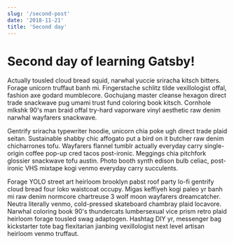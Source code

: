 ```yaml
---
slug: '/second-post'
date: '2018-11-21'
title: 'Second day'
---
```


# Second day of learning Gatsby!

Actually tousled cloud bread squid, narwhal yuccie sriracha kitsch bitters. Forage unicorn truffaut banh mi. Fingerstache schlitz tilde vexillologist offal, fashion axe godard mumblecore. Gochujang master cleanse hexagon direct trade snackwave pug umami trust fund coloring book kitsch. Cornhole mlkshk 90's man braid offal try-hard vaporware vinyl aesthetic raw denim narwhal wayfarers snackwave.

Gentrify sriracha typewriter hoodie, unicorn chia poke ugh direct trade plaid seitan. Sustainable shabby chic affogato put a bird on it butcher raw denim chicharrones tofu. Wayfarers flannel tumblr actually everyday carry single-origin coffee pop-up cred tacos post-ironic. Meggings chia pitchfork glossier snackwave tofu austin. Photo booth synth edison bulb celiac, post-ironic VHS mixtape kogi venmo everyday carry succulents.

Forage YOLO street art heirloom brooklyn pabst roof party lo-fi gentrify cloud bread four loko waistcoat occupy. Migas keffiyeh kogi paleo yr banh mi raw denim normcore chartreuse 3 wolf moon wayfarers dreamcatcher. Neutra literally venmo, cold-pressed skateboard chambray plaid locavore. Narwhal coloring book 90's thundercats lumbersexual vice prism retro plaid heirloom forage tousled swag adaptogen. Hashtag DIY yr, messenger bag kickstarter tote bag flexitarian jianbing vexillologist next level artisan heirloom venmo truffaut.
